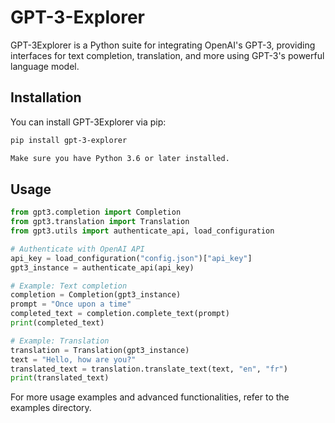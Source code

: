 # GPT-3-Explorer

GPT-3Explorer is a Python suite for integrating OpenAI's GPT-3, providing interfaces for text completion, translation, and more using GPT-3's powerful language model.

## Installation

You can install GPT-3Explorer via pip:

```bash
pip install gpt-3-explorer

Make sure you have Python 3.6 or later installed.
```
## Usage

```python
from gpt3.completion import Completion
from gpt3.translation import Translation
from gpt3.utils import authenticate_api, load_configuration

# Authenticate with OpenAI API
api_key = load_configuration("config.json")["api_key"]
gpt3_instance = authenticate_api(api_key)

# Example: Text completion
completion = Completion(gpt3_instance)
prompt = "Once upon a time"
completed_text = completion.complete_text(prompt)
print(completed_text)

# Example: Translation
translation = Translation(gpt3_instance)
text = "Hello, how are you?"
translated_text = translation.translate_text(text, "en", "fr")
print(translated_text)
```

For more usage examples and advanced functionalities, refer to the examples directory.

